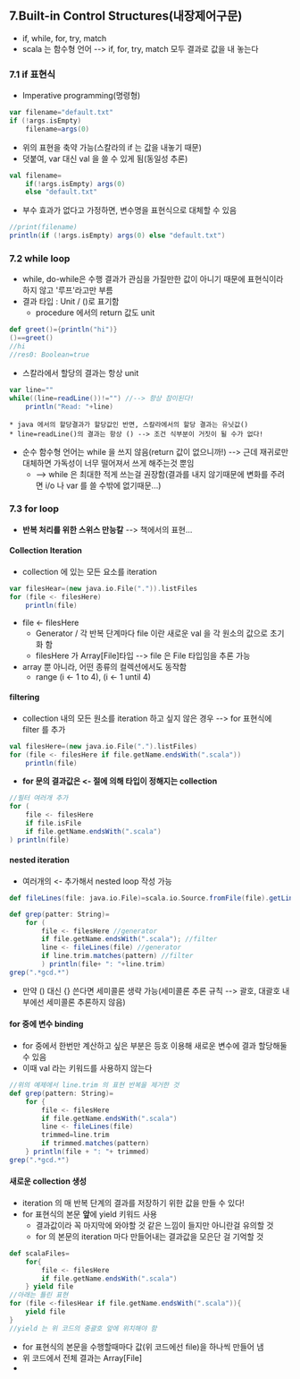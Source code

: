 ## 7.Built-in Control Structures(내장제어구문)
* if, while, for, try, match
* scala 는 함수형 언어 --> if, for, try, match 모두 결과로 값을 내 놓는다

### 7.1 if 표현식
* Imperative programming(명령형)
```scala
var filename="default.txt"
if (!args.isEmpty)
	filename=args(0)
```
* 위의 표현을 축약 가능(스칼라의 if 는 값을 내놓기 때문)
* 덧붙여, var 대신 val 을 쓸 수 있게 됨(동일성 추론)
```scala
val filename=
	if(!args.isEmpty) args(0)
	else "default.txt"
```
* 부수 효과가 없다고 가정하면, 변수명을 표현식으로 대체할 수 있음
```scala
//print(filename)
println(if (!args.isEmpty) args(0) else "default.txt")
```

### 7.2 while loop
* while, do-while은 수행 결과가 관심을 가질만한 값이 아니기 때문에 표현식이라 하지 않고 '루프'라고만 부름
* 결과 타입 :  Unit / ()로 표기함
	* procedure 에서의 return 값도 unit
```scala
def greet()={println("hi")}
()==greet()
//hi
//res0: Boolean=true
```
* 스칼라에서 할당의 결과는 항상 unit
```scala
var line=""
while((line=readLine())!="") //--> 항상 참이된다!
	println("Read: "+line)
```
	* java 에서의 할당결과가 할당값인 반면, 스칼라에서의 할당 결과는 유닛값()
	* line=readLine()의 결과는 항상 () --> 조건 식부분이 거짓이 될 수가 없다!
* 순수 함수형 언어는 while 을 쓰지 않음(return 값이 없으니까!) --> 근데 재귀로만 대체하면 가독성이 너무 떨어져서 쓰게 해주는것 뿐임
	* --> while 은 최대한 적게 쓰는걸 권장함(결과를 내지 않기때문에 변화를 주려면 i/o 나 var 를 쓸 수밖에 없기때문...)

### 7.3 for loop
* **반복 처리를 위한 스위스 만능칼** --> 책에서의 표현...

#### Collection Iteration
* collection 에 있는 모든 요소를 iteration
```scala
var filesHear=(new java.io.File(".")).listFiles
for (file <- filesHere)
	println(file)
```
* file <- filesHere
	* Generator / 각 반복 단계마다 file 이란 새로운 val 을 각 원소의 값으로 초기화 함
	* filesHere 가 Array[File]타입 --> file 은 File 타입임을 추론 가능
* array 뿐 아니라, 어떤 종류의 컬렉션에서도 동작함
	* range (i <- 1 to 4), (i <- 1 until 4)

#### filtering
* collection 내의 모든 원소를 iteration 하고 싶지 않은 경우 --> for 표현식에 filter 를 추가
```scala
val filesHere=(new java.io.File(".").listFiles)
for (file <- filesHere if file.getName.endsWith(".scala"))
	println(file)
```
* **for 문의 결과값은 <- 절에 의해 타입이 정해지는 collection**
```scala
//필터 여러개 추가
for (
	file <- filesHere
	if file.isFile
	if file.getName.endsWith(".scala")
) println(file)
```

#### nested iteration
* 여러개의 <- 추가해서 nested loop 작성 가능
```scala
def fileLines(file: java.io.File)=scala.io.Source.fromFile(file).getLines().toList

def grep(patter: String)=
	for (
		file <- filesHere //generator
		if file.getName.endsWith(".scala"); //filter
		line <- fileLines(file) //generator
		if line.trim.matches(pattern) //filter
		) println(file+ ": "+line.trim)
grep(".*gcd.*")
```
* 만약 () 대신 {} 쓴다면 세미콜론 생략 가능(세미콜론 추론 규칙 --> 괄호, 대괄호 내부에선 세미콜론 추론하지 않음)

#### for 중에 변수 binding
* for 중에서 한번만 계산하고 싶은 부분은 등호 이용해 새로운 변수에 결과 할당해둘 수 있음
* 이때 val 라는 키워드를 사용하지 않는다
```scala
//위의 예제에서 line.trim 의 표현 반복을 제거한 것
def grep(pattern: String)=
	for {
		file <- filesHere
		if file.getName.endsWith(".scala")
		line <- fileLines(file)
		trimmed=line.trim
		if trimmed.matches(pattern)
	} println(file + ": "+ trimmed)
grep(".*gcd.*")
```

#### 새로운 collection 생성
* iteration 의 매 반복 단계의 결과를 저장하기 위한 값을 만들 수 있다!
* for 표현식의 본문 **앞**에 yield 키워드 사용
	* 결과값이라 꼭 마지막에 와야할 것 같은 느낌이 들지만 아니란걸 유의할 것
	* for 의 본문의 iteration 마다 만들어내는 결과값을 모은단 걸 기억할 것
```scala
def scalaFiles=
	for{
		file <- filesHere
		if file.getName.endsWith(".scala")
	} yield file
//아래는 틀린 표현
for (file <-filesHear if file.getName.endsWith(".scala")){
	yield file
}
//yield 는 위 코드의 중괄호 앞에 위치해야 함
```
* for 표현식의 본문을 수행할때마다 값(위 코드에선 file)을 하나씩 만들어 냄
* 위 코드에서 전체 결과는 Array[File]
* 
















